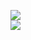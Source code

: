 [![](https://img.shields.io/badge/Made%20With-Github%20Spray-lightgrey.svg?style=for-the-badge&logo=github)](https://github.com/Annihil/github-spray#1192)  
[![](https://i.imgur.com/2DrTn0Z.gif)](https://github.com/Annihil/github-spray)